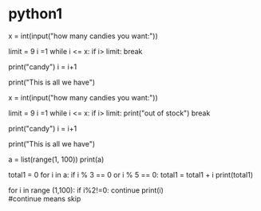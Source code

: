 # python1
x = int(input("how many candies you want:"))

limit = 9 
i =1
while i <= x:
  if i> limit:
    break
  
  print("candy")
  i = i+1
  
print("This is all we have")

x = int(input("how many candies you want:"))

limit = 9 
i =1
while i <= x:
  if i> limit:
    print("out of stock")
    break
  
  print("candy")
  i = i+1
  
print("This is all we have")

a = list(range(1, 100))
print(a)

total1 = 0
for i in a:
  if i % 3 == 0 or i % 5 == 0:
    total1 = total1 + i
print(total1)

for i in range (1,100):
  if i%2!=0:
    continue
  print(i)  
#continue means skip

